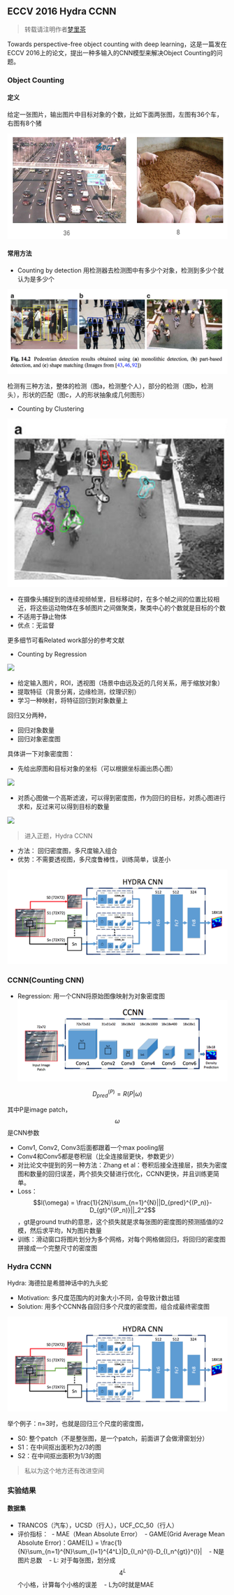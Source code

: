 ## ECCV 2016 Hydra CCNN

> 转载请注明作者[梦里茶](https://github.com/ahangchen)



Towards perspective-free object counting with deep learning，这是一篇发在ECCV 2016上的论文，提出一种多输入的CNN模型来解决Object Counting的问题。

### Object Counting

#### 定义

给定一张图片，输出图片中目标对象的个数，比如下面两张图，左图有36个车，右图有8个猪

![](obj_cnt_exp.png)

#### 常用方法

- Counting by detection
用检测器去检测图中有多少个对象，检测到多少个就认为是多少个

![](detection_cnt.png)

检测有三种方法，整体的检测（图a，检测整个人），部分的检测（图b，检测头），形状的匹配（图c，人的形状抽象成几何图形）

- Counting by Clustering

![](cluster_cnt.png)

  - 在摄像头捕捉到的连续视频帧里，目标移动时，在多个帧之间的位置比较相近，将这些运动物体在多帧图片之间做聚类，聚类中心的个数就是目标的个数
  - 不适用于静止物体
  - 优点：无监督
  
更多细节可看Related work部分的参考文献

- Counting by Regression

![](regression_cnt.png)

  - 给定输入图片，ROI，透视图（场景中由远及近的几何关系，用于缩放对象）
  - 提取特征（背景分离，边缘检测，纹理识别）
  - 学习一种映射，将特征回归到对象数量上

回归又分两种，
- 回归对象数量
- 回归对象密度图

具体讲一下对象密度图：

- 先给出原图和目标对象的坐标（可以根据坐标画出质心图）

![](regress_density_origin.png)

- 对质心图做一个高斯滤波，可以得到密度图，作为回归的目标，对质心图进行求和，反过来可以得到目标的数量

![](regress_density_gas.png)

> 进入正题，Hydra CCNN

- 方法： 回归密度图，多尺度输入组合
- 优势：不需要透视图，多尺度鲁棒性，训练简单，误差小

![](hydra_ccnn.png)

### CCNN(Counting CNN)
- Regression: 用一个CNN将原始图像映射为对象密度图
![](ccnn.png)

$$D_{pred}^{(P)} = R(P|\omega)$$

其中P是image patch，$$\omega$$是CNN参数

- Conv1, Conv2, Conv3后面都跟着一个max pooling层
- Conv4和Conv5都是卷积层（比全连接层更快，参数更少）
- 对比论文中提到的另一种方法：Zhang et al：卷积后接全连接层，损失为密度图和数量的回归误差，两个损失交替进行优化，CCNN更快，并且训练更简单。
- Loss： $$l(\omega) = \frac{1}{2N}\sum_{n=1}^{N}||D_{pred}^{(P_n)}-D_{gt}^{(P_n)}||_2^2$$，gt是ground truth的意思，这个损失就是求每张图的密度图的预测插值的l2模，然后求平均，N为图片数量
- 训练：滑动窗口将图片划分为多个网格，对每个网格做回归，将回归的密度图拼接成一个完整尺寸的密度图

### Hydra CCNN

Hydra: 海德拉是希腊神话中的九头蛇

- Motivation: 多尺度范围内的对象大小不同，会导致计数出错
- Solution: 用多个CCNN各自回归多个尺度的密度图，组合成最终密度图

![](hydra_ccnn.png)

举个例子：n=3时，也就是回归三个尺度的密度图，
- S0: 整个patch（不是整张图，是一个patch，前面讲了会做滑窗划分）
- S1：在中间抠出面积为2/3的图
- S2：在中间抠出面积为1/3的图

> 私以为这个地方还有改进空间

### 实验结果
#### 数据集
- TRANCOS（汽车），UCSD（行人），UCF_CC_50（行人）
- 评价指标：
  - MAE（Mean Absolute Error）
  - GAME(Grid Average Mean Absolute Error)：GAME(L) = \frac{1}{N}\sum_{n=1}^{N}\sum_{l=1}^{4^L}|D_{I_n}^{l}-D_{I_n^{gt}}^{l}|
    - N是图片总数
    - L: 对于每张图，划分成$$4^L$$个小格，计算每个小格的误差
    - L为0时就是MAE
